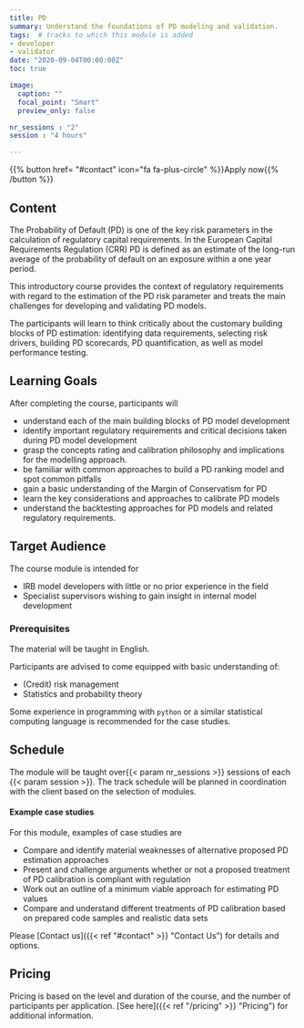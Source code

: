 ```yaml
---
title: PD
summary: Understand the foundations of PD modeling and validation.
tags:  # tracks to which this module is added
- developer
- validator
date: "2020-09-04T00:00:00Z"
toc: true

image:
  caption: ""
  focal_point: "Smart"
  preview_only: false

nr_sessions : "2"
session : "4 hours"

---
```


{{% button href= "#contact" icon="fa fa-plus-circle" %}}Apply now{{% /button %}}

## Content

The Probability of Default (PD) is one of the key risk parameters in the calculation of regulatory capital requirements. In the European Capital Requirements Regulation (CRR) PD is defined as an estimate of the long-run average of the probability of default on an exposure within a one year period. 

This introductory course provides the context of regulatory requirements with regard to the estimation of the PD risk parameter and treats the main challenges for developing and validating PD models.

The participants will learn to think critically about the customary building blocks of PD estimation: identifying data requirements, selecting risk drivers, building PD scorecards, PD quantification, as well as model performance testing.

## Learning Goals

After completing the course, participants will

* understand each of the main building blocks of PD model development
* identify important regulatory requirements and critical decisions taken during PD model development
* grasp the concepts rating and calibration philosophy and implications for the modelling approach.
* be familiar with common approaches to build a PD ranking model and spot common pitfalls
* gain a basic understanding of the Margin of Conservatism for PD
* learn the key considerations and approaches to calibrate PD models
* understand the backtesting approaches for PD models and related regulatory requirements.


## Target Audience

The course module is intended for 

* IRB model developers with little or no prior experience in the field
* Specialist supervisors wishing to gain insight in internal model development

### Prerequisites
The material will be taught in English. 

Participants are advised to come equipped with basic understanding of:

 * (Credit) risk management
 * Statistics and probability theory

Some experience in programming with `python` or a similar statistical computing language is recommended for the case studies. 

## Schedule

The module will be taught over{{< param nr_sessions >}} sessions of each {{< param session >}}. The track schedule will be planned in coordination with the client based on the selection of modules.

#### Example case studies

For this module, examples of case studies are 

 * Compare and identify material weaknesses of alternative proposed PD estimation approaches
 * Present and challenge arguments whether or not a proposed treatment of PD calibration is compliant with regulation
 * Work out an outline of a minimum viable approach for estimating PD values
 * Compare and understand different treatments of PD calibration based on prepared code samples and realistic data sets


Please [Contact us]({{< ref "#contact" >}} "Contact Us") for details and options.

## Pricing

Pricing is based on the level and duration of the course, and the number of participants per application. [See here]({{< ref "/pricing" >}} "Pricing") for additional information.

